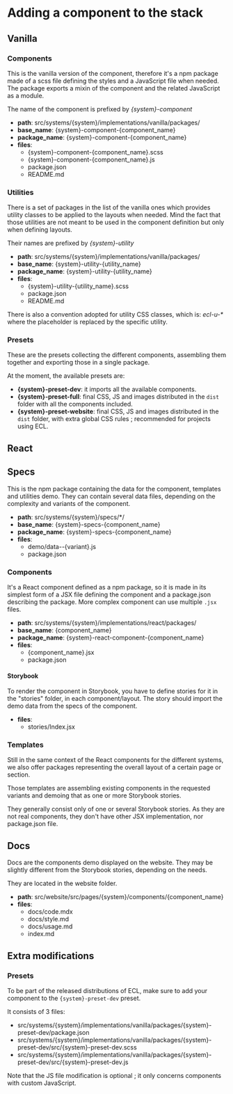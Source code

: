 # Adding a component to the stack

## Vanilla

### Components

This is the vanilla version of the component, therefore it's a npm package made of a scss file defining the styles and a JavaScript file when needed. The package exports a mixin of the component and the related JavaScript as a module.

The name of the component is prefixed by _{system}-component_

- **path**: src/systems/{system}/implementations/vanilla/packages/
- **base_name**: {system}-component-{component_name}
- **package_name**: {system}-component-{component_name}
- **files**:
  - {system}-component-{component_name}.scss
  - {system}-component-{component_name}.js
  - package.json
  - README.md

### Utilities

There is a set of packages in the list of the vanilla ones which provides utility classes to be applied to the layouts when needed. Mind the fact that those utilities are not meant to be used in the component definition but only when defining layouts.

Their names are prefixed by _{system}-utility_

- **path**: src/systems/{system}/implementations/vanilla/packages/
- **base_name**: {system}-utility-{utility_name}
- **package_name**: {system}-utility-{utility_name}
- **files**:
   - {system}-utility-{utility_name}.scss
   - package.json
   - README.md

There is also a convention adopted for utility CSS classes, which is: _ecl-u-\*_ where the placeholder is replaced by the specific utility.

### Presets

These are the presets collecting the different components, assembling them together and exporting those in a single package.

At the moment, the available presets are:

- **{system}-preset-dev**: it imports all the available components.
- **{system}-preset-full**: final CSS, JS and images distributed in the `dist` folder with all the components included.
- **{system}-preset-website**: final CSS, JS and images distributed in the `dist` folder, with extra global CSS rules ; recommended for projects using ECL.

## React

## Specs

This is the npm package containing the data for the component, templates and utilities demo. They can contain several data files, depending on the complexity and variants of the component.

- **path**: src/systems/{system}/specs/*/
- **base_name**: {system}-specs-{component_name}
- **package_name**: {system}-specs-{component_name}
- **files**:
   - demo/data--{variant}.js
   - package.json

### Components

It's a React component defined as a npm package, so it is made in its simplest form of a JSX file defining the component and a package.json describing the package. More complex component can use multiple `.jsx` files.

- **path**: src/systems/{system}/implementations/react/packages/
- **base_name**: {component_name}
- **package_name**: {system}-react-component-{component_name}
- **files**:
   - {component_name}.jsx
   - package.json

#### Storybook

To render the component in Storybook, you have to define stories for it in the "stories" folder, in each component/layout. The story should import the demo data from the specs of the component.

- **files**:
   - stories/Index.jsx

### Templates

Still in the same context of the React components for the different systems, we also offer packages representing the overall layout of a certain page or section.

Those templates are assembling existing components in the requested variants and demoing that as one or more Storybook stories.

They generally consist only of one or several Storybook stories. As they are not real components, they don't have other JSX implementation, nor package.json file.

## Docs

Docs are the components demo displayed on the website. They may be slightly different from the Storybook stories, depending on the needs.

They are located in the website folder.

- **path**: src/website/src/pages/{system}/components/{component_name}
- **files**:
   - docs/code.mdx
   - docs/style.md
   - docs/usage.md
   - index.md

## Extra modifications

### Presets

To be part of the released distributions of ECL, make sure to add your component to the `{system}-preset-dev` preset.

It consists of 3 files:

- src/systems/{system}/implementations/vanilla/packages/{system}-preset-dev/package.json
- src/systems/{system}/implementations/vanilla/packages/{system}-preset-dev/src/{system}-preset-dev.scss
- src/systems/{system}/implementations/vanilla/packages/{system}-preset-dev/src/{system}-preset-dev.js

Note that the JS file modification is optional ; it only concerns components with custom JavaScript.
